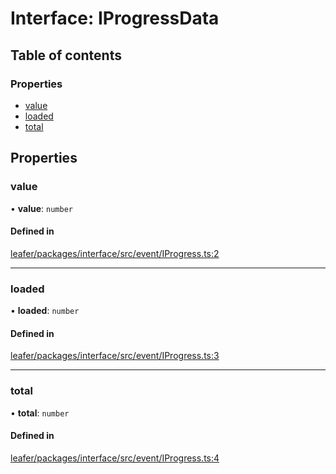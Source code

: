 # Interface: IProgressData

## Table of contents

### Properties

- [value](IProgressData.md#value)
- [loaded](IProgressData.md#loaded)
- [total](IProgressData.md#total)

## Properties

### value

• **value**: `number`

#### Defined in

[leafer/packages/interface/src/event/IProgress.ts:2](https://github.com/leaferjs/leafer/blob/4821e21/packages/interface/src/event/IProgress.ts#L2)

___

### loaded

• **loaded**: `number`

#### Defined in

[leafer/packages/interface/src/event/IProgress.ts:3](https://github.com/leaferjs/leafer/blob/4821e21/packages/interface/src/event/IProgress.ts#L3)

___

### total

• **total**: `number`

#### Defined in

[leafer/packages/interface/src/event/IProgress.ts:4](https://github.com/leaferjs/leafer/blob/4821e21/packages/interface/src/event/IProgress.ts#L4)
